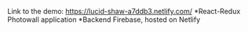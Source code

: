 Link to the demo: https://lucid-shaw-a7ddb3.netlify.com/
*React-Redux Photowall application
*Backend Firebase, hosted on Netlify

